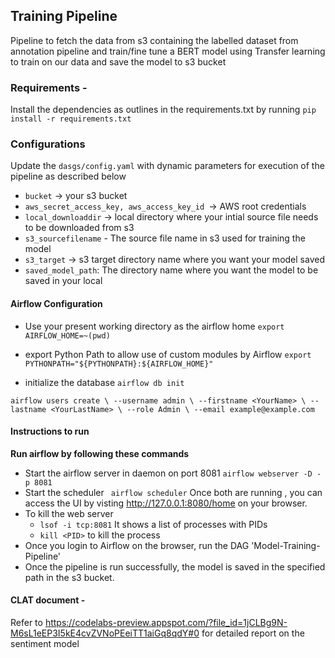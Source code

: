 ## Training Pipeline
Pipeline to fetch the data from s3 containing the labelled dataset from annotation pipeline and train/fine tune a BERT model using Transfer learning to train on our data and save the model to s3 bucket

### Requirements - 
Install the dependencies as outlines in the requirements.txt by running 
`pip install -r requirements.txt`

### Configurations
Update the `dasgs/config.yaml` with dynamic parameters for execution of the pipeline as described below
- `bucket` -> your s3 bucket
- `aws_secret_access_key, aws_access_key_id `-> AWS root credentials
- `local_downloaddir` -> local directory where your intial source file needs to be downloaded
from s3
- `s3_sourcefilename` - The source file name in s3 used for training the model
- `s3_target` -> s3 target directory name where you want your model saved
- `saved_model_path`: The directory name where you want the model to be saved in your local

#### Airflow Configuration 
- Use your present working directory as the airflow home
`export AIRFLOW_HOME=~(pwd)`

- export Python Path to allow use of custom modules by Airflow
`export PYTHONPATH="${PYTHONPATH}:${AIRFLOW_HOME}"`
- initialize the database
`airflow db init`

`airflow users create \
    --username admin \
    --firstname <YourName> \
    --lastname <YourLastName> \
    --role Admin \
    --email example@example.com
`

#### Instructions to run
**Run airflow by following these commands**
- Start the airflow server in daemon on port 8081 `airflow webserver -D -p 8081`
- Start the scheduler 
` airflow scheduler`
Once both are running , you can access the UI by visting http://127.0.0.1:8080/home on your browser.
- To kill the web server
    - `lsof -i tcp:8081`
    It shows a list of processes with PIDs
    - `kill <PID>` to kill the process
- Once you login to Airflow on the browser, run the DAG 'Model-Training-Pipeline'
- Once the pipeline is run successfully, the model is saved in the specified path in the s3 bucket.

#### CLAT document - 
Refer to https://codelabs-preview.appspot.com/?file_id=1jCLBg9N-M6sL1eEP3I5kE4cvZVNoPEeiTT1aiGq8qdY#0 for detailed report on the sentiment model
